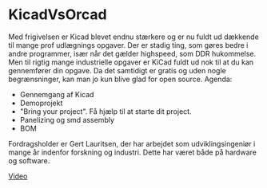 # KicadVsOrcad

Med frigivelsen er Kicad blevet endnu stærkere og er nu fuldt ud dækkende til mange prof udlægnings opgaver. Der er stadig ting, som gøres bedre i andre programmer, især når det gælder highspeed, som DDR hukommelse. Men til rigtig mange industrielle opgaver er KiCad fuldt ud nok til at du kan gennemfører din opgave. Da det samtidigt er gratis og uden nogle begrænsninger, kan man jo kun blive glad for open source.
Agenda:
* Gennemgang af Kicad
* Demoprojekt
* "Bring your project". Få hjælp til at starte dit project.
* Panelizing og smd assembly
* BOM

Fordragsholder er Gert Lauritsen, der har arbejdet som udviklingsingeniør i mange år indenfor forskning og industri. Dette har været både på hardware og software.

[Video](https://youtu.be/Q6-I2eaVBcE)